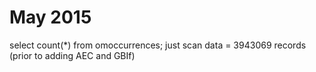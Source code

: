 # May 2015
select count(*) from omoccurrences; just scan data = 3943069 records (prior to adding AEC and GBIf)

